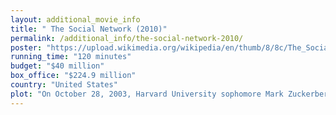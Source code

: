```yaml
---
layout: additional_movie_info
title: " The Social Network (2010)"
permalink: /additional_info/the-social-network-2010/
poster: "https://upload.wikimedia.org/wikipedia/en/thumb/8/8c/The_Social_Network_film_poster.png/220px-The_Social_Network_film_poster.png"
running_time: "120 minutes"
budget: "$40 million"
box_office: "$224.9 million"
country: "United States"
plot: "On October 28, 2003, Harvard University sophomore Mark Zuckerberg is dumped by his girlfriend, Erica Albright. Returning to his dorm, Zuckerberg writes an insulting post about Albright on his LiveJournal blog. He creates a campus website called Facemash by hacking and downloading photos of female students from house face books, then allowing site visitors to rate their attractiveness. After traffic to the site crashes parts of Harvard's computer network, Zuckerberg is given six months of academic probation.\n\nFacemash’s popularity attracts the attention of twins Cameron and Tyler Winklevoss and their business partner Divya Narendra. The trio invites Zuckerberg to work on Harvard Connection, a social network exclusive to Harvard students and aimed at dating. Zuckerberg approaches his friend Eduardo Saverin with an idea for \"Thefacebook\", a social networking website that would be exclusive to Ivy League students. Saverin provides $1,000 in seed funding, allowing Zuckerberg to build the website, which quickly becomes popular. When they learn of Thefacebook, the Winklevoss twins and Narendra are incensed, believing that Zuckerberg stole their idea while misleading them by stalling development on the Harvard Connection website. They raise their complaint with Harvard President Larry Summers, who is dismissive and sees no value in disciplinary action on Thefacebook or Zuckerberg.\n\nSaverin and Zuckerberg meet fellow student Christy Lee, who asks them to \"Facebook me,\" which impresses them. As Thefacebook grows in popularity, Zuckerberg expands the network to Yale, Columbia, and Stanford. Lee, now dating Saverin, arranges for him and Zuckerberg to meet Napster co-founder Sean Parker, who presents a \"billion-dollar\" vision for the company. Zuckerberg is impressed, but Saverin dismisses him as paranoid and delusional outside of renaming Thefacebook as Facebook.\n\nZuckerberg relocates the company to Palo Alto based on Parker's advice; Saverin remains in New York to work on business development, while breaking up with Lee. Parker later moves into the house that Zuckerberg is using as a base of operations and becomes more involved with the company, much to Saverin's annoyance.\n\nAfter narrowly losing in the 2004 Henley Royal Regatta for Harvard against the Hollandia Roeiclub, the Winklevoss twins discover that Facebook has expanded to Europe with Oxford, Cambridge and LSE, and decide to sue the company for intellectual property theft. Meanwhile, Saverin objects to Parker making business decisions for Facebook and freezes the company's bank account in the resulting dispute. He relents when Zuckerberg reveals that they have secured $500,000 from angel investor Peter Thiel.\n\nAfter traveling to the company's new headquarters on the pretense of attending a business meeting and \"millionth user party,\" Saverin becomes enraged when he discovers that the new investment deal allows his share of Facebook to be diluted from 34% to 0.03%, without diluting the ownership percentage of any other owner, and has already been removed from the masthead as co-founder and CFO. He confronts Zuckerberg and Parker, the latter of whom has security eject him from the building, with Saverin vowing to sue. Shortly after, Parker is apprehended for cocaine possession with a minor at a party celebrating one million users. He attempts to blame Saverin, prompting Zuckerberg to cut ties with him.\n\nIn separate depositions, the Winklevoss twins claim that Zuckerberg stole their idea, while Saverin claims his shares of Facebook were unfairly diluted when the company was incorporated. Marylin Delpy, a junior lawyer for the defense, informs Zuckerberg that they will settle with Saverin since the sordid details of Facebook's founding and Zuckerberg's callous attitude will make him unsympathetic to a jury. Alone, Zuckerberg sends a Facebook friend request to Albright and repeatedly refreshes the page. Closing text reveals both cases were settled and Zuckerberg became the world's youngest billionaire."
---
```

